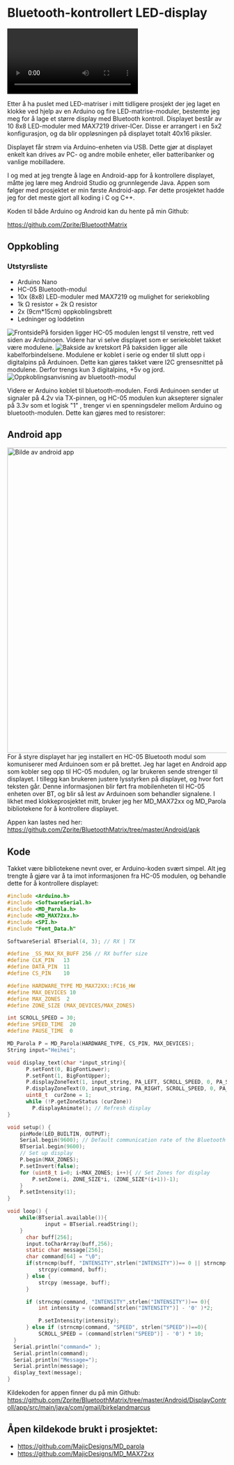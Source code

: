 # Bluetooth-kontrollert LED-display

<video controls>  
	<source src="https://i.imgur.com/WYkuM5T.mp4" type="video/mp4">  
</video>

Etter å ha puslet med LED-matriser i mitt tidligere prosjekt der jeg laget en klokke ved hjelp av en Arduino og fire LED-matrise-moduler, bestemte jeg meg for å lage et større display med Bluetooth kontroll. Displayet består av 10 8x8 LED-moduler med MAX7219 driver-ICer. Disse er arrangert i en 5x2 konfigurasjon, og da blir oppløsningen på displayet totalt 40x16 piksler. 

Displayet får strøm via Arduino-enheten via USB. Dette gjør at displayet enkelt kan drives av PC- og andre mobile enheter, eller batteribanker og vanlige mobilladere.

I og med at jeg trengte å lage en Android-app for å kontrollere displayet, måtte jeg lære meg Android Studio og grunnlegende Java. Appen som følger med prosjektet er min første Android-app. Før dette prosjektet hadde jeg for det meste gjort all koding i C og C++. 

Koden til både Arduino og Android kan du hente på min Github: 

https://github.com/Zprite/BluetoothMatrix



## Oppkobling

### Utstyrsliste

 - Arduino Nano
 - HC-05 Bluetooth-modul
 - 10x (8x8) LED-moduler med MAX7219 og mulighet for seriekobling
 - 1k Ω resistor + 2k Ω resistor
 - 2x (9cm*15cm) oppkoblingsbrett
 - Ledninger og loddetinn

![Frontside](https://i.imgur.com/lZ6SUVW.jpg)På forsiden ligger HC-05 modulen lengst til venstre, rett ved siden av Arduinoen. Videre har vi selve displayet som er seriekoblet takket være modulene.
![Bakside av kretskort](https://i.imgur.com/PNOvnMN.jpg) På baksiden ligger alle kabelforbindelsene. Modulene er koblet i serie og ender til slutt opp i digitalpins på Arduinoen. Dette kan gjøres takket være I2C grensesnittet på modulene. Derfor trengs kun 3 digitalpins, +5v og jord. 
![Oppkoblingsanvisning av bluetooth-modul](https://i.stack.imgur.com/H7LNg.jpg)

Videre er Arduino koblet til bluetooth-modulen. Fordi Arduinoen sender ut signaler på 4.2v via TX-pinnen, og HC-05 modulen kun aksepterer signaler på 3.3v som et logisk "1" , trenger vi en spenningsdeler mellom Arduino og bluetooth-modulen. Dette kan gjøres med to resistorer:


## Android app
<div class="imageContainer">
<img src="https://i.imgur.com/voQrMZw.png" alt="Bilde av android app" height="700px"/>
</div>
For å styre displayet har jeg installert en HC-05 Bluetooth modul som komuniserer med Arduinoen som er på brettet. Jeg har laget en Android app som kobler seg opp til HC-05 modulen, og lar brukeren sende strenger til displayet. I tillegg kan brukeren justere lysstyrken på displayet, og hvor fort teksten går. Denne informasjonen blir ført fra mobilenheten til HC-05 enheten over BT, og blir så lest av Arduinoen som behandler signalene. I likhet med klokkeprosjektet mitt, bruker jeg her MD_MAX72xx og MD_Parola bibliotekene for å kontrollere displayet. 

Appen kan lastes ned her: 
https://github.com/Zprite/BluetoothMatrix/tree/master/Android/apk

## Kode

Takket være bibliotekene nevnt over, er Arduino-koden svært simpel. Alt jeg trengte å gjøre var å ta imot informasjonen fra HC-05 modulen, og behandle dette for å kontrollere displayet: 
```c
#include <Arduino.h>
#include <SoftwareSerial.h>
#include <MD_Parola.h>
#include <MD_MAX72xx.h>
#include <SPI.h>
#include "Font_Data.h"

SoftwareSerial BTserial(4, 3); // RX | TX

#define _SS_MAX_RX_BUFF 256 // RX buffer size
#define CLK_PIN   13
#define DATA_PIN  11
#define CS_PIN    10

#define HARDWARE_TYPE MD_MAX72XX::FC16_HW
#define MAX_DEVICES 10
#define MAX_ZONES  2
#define ZONE_SIZE (MAX_DEVICES/MAX_ZONES)

int SCROLL_SPEED = 30;
#define SPEED_TIME  20
#define PAUSE_TIME  0

MD_Parola P = MD_Parola(HARDWARE_TYPE, CS_PIN, MAX_DEVICES);
String input="Heihei";

void display_text(char *input_string){        
	  P.setFont(0, BigFontLower);
	  P.setFont(1, BigFontUpper);
	  P.displayZoneText(1, input_string, PA_LEFT, SCROLL_SPEED, 0, PA_SCROLL_LEFT, PA_SCROLL_LEFT);
	  P.displayZoneText(0, input_string, PA_RIGHT, SCROLL_SPEED, 0, PA_SCROLL_LEFT, PA_SCROLL_LEFT);
	  uint8_t  curZone = 1;
	  while (!P.getZoneStatus (curZone))
	    P.displayAnimate(); // Refresh display
}

void setup() {
	pinMode(LED_BUILTIN, OUTPUT);
	Serial.begin(9600); // Default communication rate of the Bluetooth module
	BTserial.begin(9600);
	// Set up display
	P.begin(MAX_ZONES);
	P.setInvert(false);
	for (uint8_t i=0; i<MAX_ZONES; i++){ // Set Zones for display
    	P.setZone(i, ZONE_SIZE*i, (ZONE_SIZE*(i+1))-1);
	}
	P.setIntensity(1);
}

void loop() {
	while(BTserial.available()){
	    	input = BTserial.readString();
	}
	  char buff[256];
	  input.toCharArray(buff,256);
	  static char message[256];
	  char command[64] = "\0";
	  if(strncmp(buff, "INTENSITY",strlen("INTENSITY"))== 0 || strncmp(buff, "SPEED",strlen("SPEED"))== 0){
		  strcpy(command, buff);
	  } else {
		  strcpy (message, buff);
	  }

	  if (strncmp(command, "INTENSITY",strlen("INTENSITY"))== 0){
		  int intensity = (command[strlen("INTENSITY")] - '0' )*2;

		  P.setIntensity(intensity);
	  } else if (strncmp(command, "SPEED", strlen("SPEED"))==0){
		  SCROLL_SPEED = (command[strlen("SPEED")] - '0') * 10;
  }
  Serial.println("command=" );
  Serial.println(command);
  Serial.println("Message=");
  Serial.println(message);
  display_text(message);
}
```
Kildekoden for appen finner du på min Github:
https://github.com/Zprite/BluetoothMatrix/tree/master/Android/DisplayControll/app/src/main/java/com/gmail/birkelandmarcus

## Åpen kildekode brukt i prosjektet:

- https://github.com/MajicDesigns/MD_parola
- https://github.com/MajicDesigns/MD_MAX72xx
